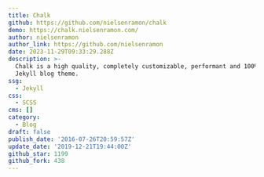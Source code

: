 ```yaml
---
title: Chalk
github: https://github.com/nielsenramon/chalk
demo: https://chalk.nielsenramon.com/
author: nielsenramon
author_link: https://github.com/nielsenramon
date: 2023-11-29T09:33:29.288Z
description: >-
  Chalk is a high quality, completely customizable, performant and 100% free
  Jekyll blog theme.
ssg:
  - Jekyll
css:
  - SCSS
cms: []
category:
  - Blog
draft: false
publish_date: '2016-07-26T20:59:57Z'
update_date: '2019-12-21T19:44:00Z'
github_star: 1199
github_fork: 438
---
```

